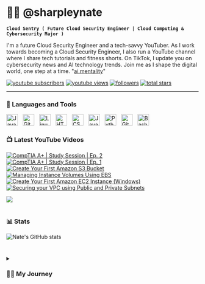 # 👨‍💻 @sharpleynate

**`Cloud Sentry ( Future Cloud Security Engineer | Cloud Computing & Cybersecurity Major )`**

I'm a future Cloud Security Engineer and a tech-savvy YouTuber. As I work towards becoming a Cloud Security Engineer, I also run a YouTube channel where I share tech tutorials and fitness shorts. On TikTok, I update you on cybersecurity news and AI technology trends. Join me as I shape the digital world, one step at a time. "[ai.mentality][tiktok]"

   <p align="left">
      <a href="https://www.youtube.com/@sharpleynate?sub_confirmation=1">
         <img alt="youtube subscribers" title="Subscribe to my YouTube channel" src="https://custom-icon-badges.demolab.com/youtube/channel/subscribers/UCpus-LD3MmBeX48MvYUrndQ?color=%23E05D44&label=SUBSCRIBE&logo=video&logoColor=white&style=for-the-badge&labelColor=CE4630"/></a> 
      <a href="https://www.youtube.com/@sharpleynate">
         <img alt="youtube views" title="YouTube views" src="https://custom-icon-badges.demolab.com/youtube/channel/views/UCpus-LD3MmBeX48MvYUrndQ?color=%23E1AD0E&logo=eye&logoColor=white&style=for-the-badge&labelColor=C79600"/></a> 
      <a href="https://github.com/sharpleynate?tab=followers">
         <img alt="followers" title="Follow me on Github" src="https://custom-icon-badges.demolab.com/github/followers/sharpleynate?color=236ad3&labelColor=1155ba&style=for-the-badge&logo=person-add&label=Follow&logoColor=white"/></a>
      <a href="https://github.com/sharpleynate?tab=repositories&sort=stargazers">
         <img alt="total stars" title="Total stars on GitHub" src="https://custom-icon-badges.demolab.com/github/stars/sharpleynate?color=55960c&style=for-the-badge&labelColor=488207&logo=star"/></a>
   </p>

---

### 🧰 Languages and Tools

<img align="left" alt="Java" width="30px" style="padding-right:10px;" src="https://cdn.jsdelivr.net/gh/devicons/devicon/icons/java/java-original.svg"/>
<img align="left" alt="Git" width="30px" style="padding-right:10px;" src="https://cdn.jsdelivr.net/gh/devicons/devicon/icons/git/git-original.svg" />
<img align="left" alt="Linux" width="30px" style="padding-right:10px;" src="https://cdn.jsdelivr.net/gh/devicons/devicon/icons/linux/linux-original.svg" />
<img align="left" alt="HTML" width="30px" style="padding-right:10px;" src="https://cdn.jsdelivr.net/gh/devicons/devicon/icons/html5/html5-plain.svg" />
<img align="left" alt="CSS" width="30px" style="padding-right:10px;" src="https://cdn.jsdelivr.net/gh/devicons/devicon/icons/css3/css3-plain.svg" />
<img align="left" alt="JavaScript" width="30px" style="padding-right:10px;" src="https://cdn.jsdelivr.net/gh/devicons/devicon/icons/javascript/javascript-plain.svg" />
<img align="left" alt="Python" width="30px" style="padding-right:10px;" src="https://cdn.jsdelivr.net/gh/devicons/devicon/icons/python/python-plain.svg" />
<img align="left" alt="GitHub" width="30px" style="padding-right:10px;" src="https://cdn.jsdelivr.net/gh/devicons/devicon/icons/github/github-original.svg" />
<img align="left" alt="Bash" width="30px" style="padding-right:10px;" src="https://cdn.jsdelivr.net/gh/devicons/devicon/icons/bash/bash-original.svg" />
<br />

#

### 📺 Latest YouTube Videos

<!-- BEGIN YOUTUBE-CARDS -->
[![CompTIA A+ | Study Session | Ep. 2](https://ytcards.demolab.com/?id=bHJZ26OYtNs&title=CompTIA+A%2B+%7C+Study+Session+%7C+Ep.+2&lang=en&timestamp=1703211055&background_color=%230d1117&title_color=%23ffffff&stats_color=%23dedede&max_title_lines=1&width=250&border_radius=5 "CompTIA A+ | Study Session | Ep. 2")](https://www.youtube.com/watch?v=bHJZ26OYtNs)
[![CompTIA A+ | Study Session | Ep. 1](https://ytcards.demolab.com/?id=oRs1c9Dcv8o&title=CompTIA+A%2B+%7C+Study+Session+%7C+Ep.+1&lang=en&timestamp=1700935005&background_color=%230d1117&title_color=%23ffffff&stats_color=%23dedede&max_title_lines=1&width=250&border_radius=5 "CompTIA A+ | Study Session | Ep. 1")](https://www.youtube.com/watch?v=oRs1c9Dcv8o)
[![Create Your First Amazon S3 Bucket](https://ytcards.demolab.com/?id=bwsv5daylFc&title=Create+Your+First+Amazon+S3+Bucket&lang=en&timestamp=1699355520&background_color=%230d1117&title_color=%23ffffff&stats_color=%23dedede&max_title_lines=1&width=250&border_radius=5 "Create Your First Amazon S3 Bucket")](https://www.youtube.com/watch?v=bwsv5daylFc)
[![Managing Instance Volumes Using EBS](https://ytcards.demolab.com/?id=5LosyGjJiIs&title=Managing+Instance+Volumes+Using+EBS&lang=en&timestamp=1699355052&background_color=%230d1117&title_color=%23ffffff&stats_color=%23dedede&max_title_lines=1&width=250&border_radius=5 "Managing Instance Volumes Using EBS")](https://www.youtube.com/watch?v=5LosyGjJiIs)
[![Create Your First Amazon EC2 Instance (Windows)](https://ytcards.demolab.com/?id=pWOzlln1etg&title=Create+Your+First+Amazon+EC2+Instance+%28Windows%29&lang=en&timestamp=1699281711&background_color=%230d1117&title_color=%23ffffff&stats_color=%23dedede&max_title_lines=1&width=250&border_radius=5 "Create Your First Amazon EC2 Instance (Windows)")](https://www.youtube.com/watch?v=pWOzlln1etg)
[![Securing your VPC using Public and Private Subnets](https://ytcards.demolab.com/?id=YHK9RTC8M6A&title=Securing+your+VPC+using+Public+and+Private+Subnets&lang=en&timestamp=1696775975&background_color=%230d1117&title_color=%23ffffff&stats_color=%23dedede&max_title_lines=1&width=250&border_radius=5 "Securing your VPC using Public and Private Subnets")](https://www.youtube.com/watch?v=YHK9RTC8M6A)
<!-- END YOUTUBE-CARDS -->

[<img src="https://custom-icon-badges.demolab.com/badge/-Subscribe%20For%20More-red?style=for-the-badge&logo=video&logoColor=white"/>]([https://www.youtube.com/c/sharpleynate?sub_confirmation=1](https://www.youtube.com/channel/UCpus-LD3MmBeX48MvYUrndQ))

#

### 📊 Stats

![Nate's GitHub stats](https://github-readme-stats.vercel.app/api?username=sharpleynate&show_icons=true&theme=gruvbox)

<!-- ![GitHub Streak](https://streak-stats.demolab.com?user=ForrestKnight&theme=gruvbox&border_radius=4.5) -->

#

<details>
 <summary><h3>👨‍💻 My Journey</h3></summary>
Growing up in Long Beach, California, I encountered various challenges due to my family's frequent moves and my single mother's financial struggles. However, amidst these challenges, I discovered my passion for technology through computers and PC gaming. This passion has paved the way for my future as a Cloud Security Engineer, specializing in the world of Cloud Computing. As I matured, my fascination with technology evolved into a deep love for cybersecurity. To me, knowledge is a superpower; understanding the future and being able to anticipate it grants us control over our destinies. This intrinsic curiosity and my willingness to push boundaries have been driving forces in my life for as long as I can remember. Today, I'm a dedicated Cloud Computing & Cybersecurity student with a strong foundation in IT and software. I am actively seeking opportunities with companies that offer growth potential and allow me to apply my skills and expertise. I am enthusiastic about connecting with like-minded individuals who can assist me in advancing my career and making a meaningful impact in the realm of cybersecurity within the field of Cloud Computing.

[website]: https://sharpleynate.com
[youtube]: https://youtube.com/sharpleynate
[tiktok]: https://www.tiktok.com/@ai.mentality
[linkedin]: https://www.linkedin.com/in/sharpleynate/

